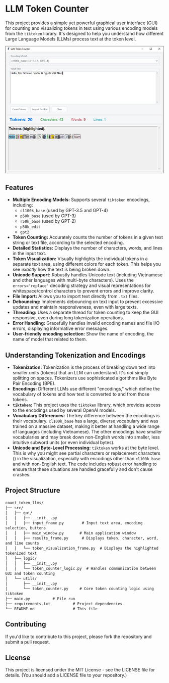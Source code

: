 
# LLM Token Counter

This project provides a simple yet powerful graphical user interface (GUI) for counting and visualizing tokens in text using various encoding models from the `tiktoken` library. It's designed to help you understand how different Large Language Models (LLMs) process text at the token level.

![Token Counter GUI](/src/resources/images/1.jpg)


## Features

*   **Multiple Encoding Models:** Supports several `tiktoken` encodings, including:
    *   `cl100k_base` (used by GPT-3.5 and GPT-4)
    *   `p50k_base` (used by GPT-3)
    *   `r50k_base` (used by GPT-2)
    *   `p50k_edit`
    *   `gpt2`
*   **Token Counting:** Accurately counts the number of tokens in a given text string or text file, according to the selected encoding.
*   **Detailed Statistics:** Displays the number of characters, words, and lines in the input text.
*   **Token Visualization:**  Visually highlights the individual tokens in a separate text area, using different colors for each token.  This helps you see *exactly* how the text is being broken down.
*   **Unicode Support:** Robustly handles Unicode text (including Vietnamese and other languages with multi-byte characters).  Uses the `errors='replace'` decoding strategy and visual representations for whitespace/control characters to prevent errors and improve clarity.
*   **File Import:** Allows you to import text directly from `.txt` files.
*   **Debouncing:**  Implements debouncing on text input to prevent excessive updates and maintain responsiveness, even with large texts.
*   **Threading:** Uses a separate thread for token counting to keep the GUI responsive, even during long tokenization operations.
*   **Error Handling:**  Gracefully handles invalid encoding names and file I/O errors, displaying informative error messages.
* **User-friendly encoding selection:** Show the name of encoding, the name of model that related to them.


## Understanding Tokenization and Encodings

*   **Tokenization:** Tokenization is the process of breaking down text into smaller units (tokens) that an LLM can understand.  It's *not* simply splitting on spaces.  Tokenizers use sophisticated algorithms like Byte Pair Encoding (BPE).
*   **Encodings:** Different LLMs use different "encodings," which define the vocabulary of tokens and how text is converted to and from those tokens.
*   **`tiktoken`:**  This project uses the `tiktoken` library, which provides access to the encodings used by several OpenAI models.
*   **Vocabulary Differences:** The key difference between the encodings is their vocabulary.  `cl100k_base` has a large, diverse vocabulary and was trained on a massive dataset, making it better at handling a wide range of languages (including Vietnamese).  The other encodings have smaller vocabularies and may break down non-English words into smaller, less intuitive subword units (or even individual bytes).
*   **Unicode and Byte-Level Processing:** `tiktoken` works at the byte level.  This is why you might see partial characters or replacement characters () in the visualization, especially with encodings other than `cl100k_base` and with non-English text.  The code includes robust error handling to ensure that these situations are handled gracefully and don't cause crashes.

## Project Structure

```
count_token_llms/
├── src/
│   ├── gui/
│   │   ├── __init__.py
│   │   ├── input_frame.py        # Input text area, encoding selection, buttons
│   │   ├── main_window.py       # Main application window
│   │   ├── results_frame.py      # Displays token, character, word, and line counts
│   │   └── token_visualization_frame.py  # Displays the highlighted tokenized text
│   ├── logic/
│   │   ├── __init__.py
│   │   └── token_counter_logic.py  # Handles communication between GUI and token counting
│   └── utils/
│       ├── __init__.py
│       └── token_counter.py     # Core token counting logic using tiktoken
├── main.py          # File run  
├── requirements.txt          # Project dependencies
└── README.md                 # This file
```
## Contributing
If you'd like to contribute to this project, please fork the repository and submit a pull request.
## License
This project is licensed under the MIT License - see the LICENSE file for details. (You should add a LICENSE file to your repository.)

